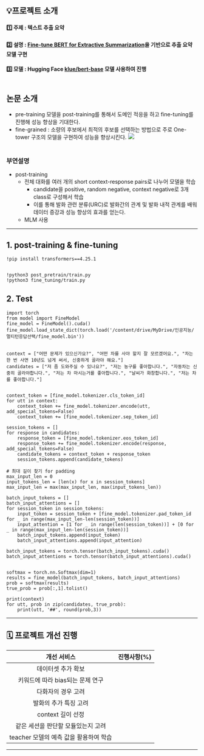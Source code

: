 
## 💡프로젝트 소개

#### 1️⃣ 주제 : 텍스트 추출 요약<br>
#### 2️⃣ 설명 : [Fine-tune BERT for Extractive Summarization](https://arxiv.org/pdf/1903.10318v2.pdf)을 기반으로 추출 요약 모델 구현<br> 
#### 3️⃣ 모델 : Hugging Face [klue/bert-base](https://huggingface.co/klue/bert-base) 모델 사용하여 진행<br><br>

## 논문 소개
- pre-training 모델을 post-training를 통해서 도메인 적응을 하고 fine-tuning를 진행해 성능 향상을 기대한다.
- fine-grained : 소량의 후보에서 최적의 후보를 선택하는 방법으로 주로 One-tower 구조의 모델을 구현하여 성능을 향상시킨다.
![](img/mrs.png)
<Br><br>
### 부연설명
- post-training
  - 전체 대화를 여러 개의 short context-response pairs로 나누어 모델을 학습
    - candidate을 positive, random negative, context negative로 3개 class로 구성해서 학습
    - 이를 통해 발화 관련 분류(URC)로 발화간의 관계 및 발화 내적 관계를 배워 데이터 증강과 성능 향상의 효과를 얻는다. 
  - MLM 사용

---
## 1. post-training & fine-tuning

```
!pip install transformers==4.25.1


!python3 post_pretrain/train.py
!python3 fine_tuning/train.py
```

## 2. Test
```
import torch
from model import FineModel
fine_model = FineModel().cuda()
fine_model.load_state_dict(torch.load('/content/drive/MyDrive/인공지능/멀티턴응답선택/fine_model.bin'))


context = ["어떤 문제가 있으신가요?", "어떤 차를 사야 할지 잘 모르겠어요.", "차는 한 번 사면 10년도 넘게 써서, 신중하게 골라야 해요."]
candidates = ["저 좀 도와주실 수 있나요?", "저는 농구를 좋아합니다.", "자동차는 신중히 골라야합니다.", "저는 차 마시는거를 좋아합니다.", "날씨가 화창합니다.", "저는 차를 좋아합니다."]
     

context_token = [fine_model.tokenizer.cls_token_id]
for utt in context:
    context_token += fine_model.tokenizer.encode(utt, add_special_tokens=False)
    context_token += [fine_model.tokenizer.sep_token_id]

session_tokens = []    
for response in candidates:
    response_token = [fine_model.tokenizer.eos_token_id]
    response_token += fine_model.tokenizer.encode(response, add_special_tokens=False)
    candidate_tokens = context_token + response_token        
    session_tokens.append(candidate_tokens)
    
# 최대 길이 찾기 for padding
max_input_len = 0
input_tokens_len = [len(x) for x in session_tokens]
max_input_len = max(max_input_len, max(input_tokens_len))    
    
batch_input_tokens = []
batch_input_attentions = []
for session_token in session_tokens:
    input_token = session_token + [fine_model.tokenizer.pad_token_id for _ in range(max_input_len-len(session_token))]
    input_attention = [1 for _ in range(len(session_token))] + [0 for _ in range(max_input_len-len(session_token))]
    batch_input_tokens.append(input_token)
    batch_input_attentions.append(input_attention)
    
batch_input_tokens = torch.tensor(batch_input_tokens).cuda()
batch_input_attentions = torch.tensor(batch_input_attentions).cuda()


softmax = torch.nn.Softmax(dim=1)
results = fine_model(batch_input_tokens, batch_input_attentions)
prob = softmax(results)
true_prob = prob[:,1].tolist()

print(context)
for utt, prob in zip(candidates, true_prob):
    print(utt, '##', round(prob,3))
```

---
## 🗓️ 프로젝트 개선 진행

|개선 서비스|진행사항(%)|
|:----------:|:------:|
|데이터셋 추가 확보||
|키워드에 따라 bias되는 문제 연구||
|다화자의 경우 고려||
|발화의 추가 특징 고려||
|context 길이 선정||
|같은 세션을 판단할 모듈있는지 고려||
|teacher 모델의 예측 값을 활용하여 학습|


---
